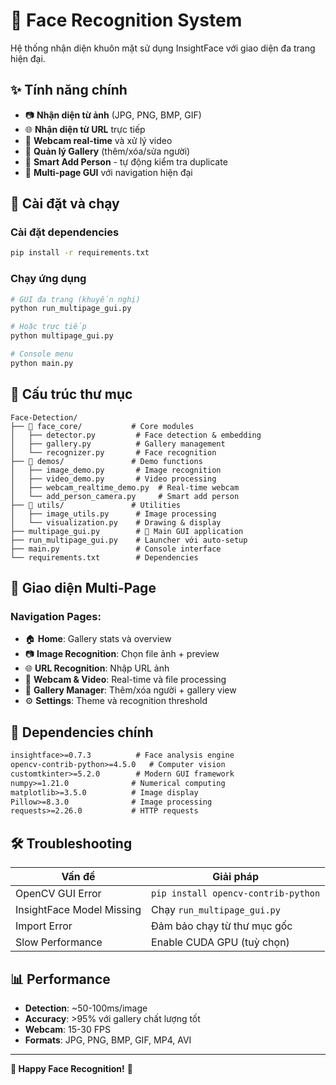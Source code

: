 # 🎯 Face Recognition System

Hệ thống nhận diện khuôn mặt sử dụng InsightFace với giao diện đa trang hiện đại.

## ✨ Tính năng chính

- 📷 **Nhận diện từ ảnh** (JPG, PNG, BMP, GIF)
- 🌐 **Nhận diện từ URL** trực tiếp 
- 🎥 **Webcam real-time** và xử lý video
- 👥 **Quản lý Gallery** (thêm/xóa/sửa người)
- 🤖 **Smart Add Person** - tự động kiểm tra duplicate
- 📱 **Multi-page GUI** với navigation hiện đại

## 🚀 Cài đặt và chạy

### Cài đặt dependencies
```bash
pip install -r requirements.txt
```

### Chạy ứng dụng
```bash
# GUI đa trang (khuyến nghị)
python run_multipage_gui.py

# Hoặc trực tiếp
python multipage_gui.py

# Console menu
python main.py
```

## 📁 Cấu trúc thư mục

```
Face-Detection/
├── 📁 face_core/           # Core modules
│   ├── detector.py         # Face detection & embedding
│   ├── gallery.py          # Gallery management  
│   └── recognizer.py       # Face recognition
├── 📁 demos/               # Demo functions
│   ├── image_demo.py       # Image recognition
│   ├── video_demo.py       # Video processing
│   ├── webcam_realtime_demo.py  # Real-time webcam
│   └── add_person_camera.py     # Smart add person
├── 📁 utils/               # Utilities
│   ├── image_utils.py      # Image processing
│   └── visualization.py    # Drawing & display
├── multipage_gui.py        # 🎯 Main GUI application
├── run_multipage_gui.py    # Launcher với auto-setup
├── main.py                 # Console interface
└── requirements.txt        # Dependencies
```

## 📱 Giao diện Multi-Page

### Navigation Pages:
- 🏠 **Home**: Gallery stats và overview
- 📷 **Image Recognition**: Chọn file ảnh + preview
- 🌐 **URL Recognition**: Nhập URL ảnh
- 🎥 **Webcam & Video**: Real-time và file processing
- 👥 **Gallery Manager**: Thêm/xóa người + gallery view
- ⚙️ **Settings**: Theme và recognition threshold

## 🔧 Dependencies chính

```txt
insightface>=0.7.3          # Face analysis engine
opencv-contrib-python>=4.5.0   # Computer vision
customtkinter>=5.2.0        # Modern GUI framework
numpy>=1.21.0              # Numerical computing
matplotlib>=3.5.0          # Image display
Pillow>=8.3.0              # Image processing
requests>=2.26.0           # HTTP requests
```

## 🛠️ Troubleshooting

| Vấn đề | Giải pháp |
|--------|----------|
| OpenCV GUI Error | `pip install opencv-contrib-python` |
| InsightFace Model Missing | Chạy `run_multipage_gui.py` |
| Import Error | Đảm bảo chạy từ thư mục gốc |
| Slow Performance | Enable CUDA GPU (tuỳ chọn) |

## 📊 Performance

- **Detection**: ~50-100ms/image
- **Accuracy**: >95% với gallery chất lượng tốt  
- **Webcam**: 15-30 FPS
- **Formats**: JPG, PNG, BMP, GIF, MP4, AVI

---

**🚀 Happy Face Recognition!** 🎯